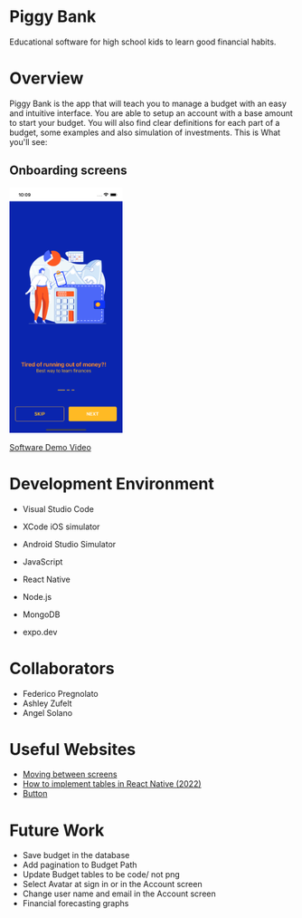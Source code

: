 # Piggy Bank

Educational software for high school kids to learn good financial habits.

# Overview

Piggy Bank is the app that will teach you to manage a budget with an easy and intuitive interface. You are able to setup an account with a base amount to start your budget. You will also find clear definitions for each part of a budget, some examples and also simulation of investments. This is What you'll see:

<h2>Onboarding screens</h2>
<img src="/frontend-piggyBank/assets/screenshots/onboarding.png" width="200">


[Software Demo Video](https://youtu.be/YcB7ZZliagA)

# Development Environment

- Visual Studio Code
- XCode iOS simulator
- Android Studio Simulator

- JavaScript
- React Native
- Node.js
- MongoDB
- expo.dev

# Collaborators

- Federico Pregnolato
- Ashley Zufelt
- Angel Solano

# Useful Websites

- [Moving between screens](https://reactnavigation.org/docs/navigating/)
- [How to implement tables in React Native (2022)](https://www.kindacode.com/article/how-to-implement-tables-in-react-native/)
- [Button](https://reactnative.dev/docs/button)

# Future Work

- Save budget in the database
- Add pagination to Budget Path
- Update Budget tables to be code/ not png
- Select Avatar at sign in or in the Account screen
- Change user name and email in the Account screen
- Financial forecasting graphs
